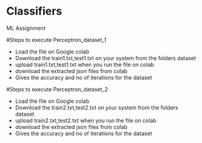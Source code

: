# Classifiers
ML Assignment

#Steps to execute Perceptron_dataset_1
* Load the file on Google colab
* Download the train1.txt,test1.txt on your system from the folders dataset
* upload train1.txt,test1.txt when you run the file on colab
* download the extracted json files from colab
* Gives the accuracy and no of iterations for the dataset

#Steps to execute Perceptron_dataset_2
* Load the file on Google colab
* Download the train2.txt,test2.txt on your system from the folders dataset
* upload train2.txt,test2.txt when you run the file on colab
* download the extracted json files from colab
* Gives the accuracy and no of iterations for the dataset



